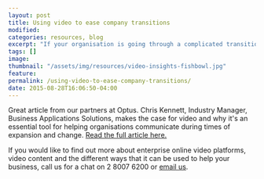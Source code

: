 ```yaml
---
layout: post
title: Using video to ease company transitions
modified:
categories: resources, blog
excerpt: "If your organisation is going through a complicated transition period, it might be time to make the case for online video. Chis Kennett of Optus explains the reasons why. "
tags: []
image:
thumbnail: "/assets/img/resources/video-insights-fishbowl.jpg"
feature:
permalink: /using-video-to-ease-company-transitions/
date: 2015-08-28T16:06:50-04:00
---
```


Great article from our partners at Optus. Chris Kennett, Industry Manager, Business Applications Solutions, makes the case for video and why it's an essential tool for helping organisations communicate during times of expansion and change. <a href="https://community.optus.com.au/t5/Optus-Business-Insights-Blog/Using-video-to-ease-company-transitions/ba-p/125771">Read the full article here.</a>

If you would like to find out more about enterprise online video platforms, video content and the different ways that it can be used to help your business, call us for a chat on 2 8007 6200 or <a class="bodyLink" href="mailto:sales@viocorp.com ">email us</a>.